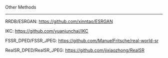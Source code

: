 Other Methods

-------

RRDB/ESRGAN: https://github.com/xinntao/ESRGAN

IKC: https://github.com/yuanjunchai/IKC

FSSR_DPED/FSSR_JPEG: https://github.com/ManuelFritsche/real-world-sr

RealSR_DPED/RealSR_JPEG: https://github.com/jixiaozhong/RealSR
